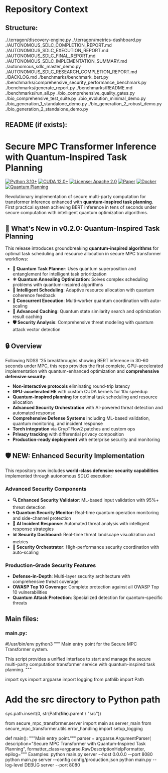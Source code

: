 # Repository Context

## Structure:
./.terragon/discovery-engine.py
./.terragon/metrics-dashboard.py
./AUTONOMOUS_SDLC_COMPLETION_REPORT.md
./AUTONOMOUS_SDLC_EXECUTION_REPORT.md
./AUTONOMOUS_SDLC_FINAL_REPORT.md
./AUTONOMOUS_SDLC_IMPLEMENTATION_SUMMARY.md
./autonomous_sdlc_master_demo.py
./AUTONOMOUS_SDLC_RESEARCH_COMPLETION_REPORT.md
./BACKLOG.md
./benchmarks/benchmark_bert.py
./benchmarks/comprehensive_security_performance_benchmark.py
./benchmarks/generate_report.py
./benchmarks/README.md
./benchmarks/run_all.py
./bio_comprehensive_quality_gates.py
./bio_comprehensive_test_suite.py
./bio_evolution_minimal_demo.py
./bio_generation_1_standalone_demo.py
./bio_generation_2_robust_demo.py
./bio_generation_2_standalone_demo.py

## README (if exists):
# Secure MPC Transformer Inference with Quantum-Inspired Task Planning

[![Python 3.10+](https://img.shields.io/badge/python-3.10+-blue.svg)](https://www.python.org/downloads/)
[![CUDA 12.0+](https://img.shields.io/badge/CUDA-12.0+-green.svg)](https://developer.nvidia.com/cuda-toolkit)
[![License: Apache 2.0](https://img.shields.io/badge/License-Apache%202.0-blue.svg)](https://opensource.org/licenses/Apache-2.0)
[![Paper](https://img.shields.io/badge/Paper-NDSS%202025-red.svg)](https://www.ndss-symposium.org/ndss2025/)
[![Docker](https://img.shields.io/badge/Docker-Ready-blue.svg)](https://hub.docker.com/r/secure-mpc-transformer)
[![Quantum Planning](https://img.shields.io/badge/Quantum-Planning-purple.svg)](https://quantum-planning.docs.org)

Revolutionary implementation of secure multi-party computation for transformer inference enhanced with **quantum-inspired task planning**. First practical system achieving BERT inference in tens of seconds under secure computation with intelligent quantum optimization algorithms.

## 🚀 What's New in v0.2.0: Quantum-Inspired Task Planning

This release introduces groundbreaking **quantum-inspired algorithms** for optimal task scheduling and resource allocation in secure MPC transformer workflows:

- **🔬 Quantum Task Planner**: Uses quantum superposition and entanglement for intelligent task prioritization
- **⚛️ Quantum Annealing Optimization**: Solves complex scheduling problems with quantum-inspired algorithms  
- **🎯 Intelligent Scheduling**: Adaptive resource allocation with quantum coherence feedback
- **🔄 Concurrent Execution**: Multi-worker quantum coordination with auto-scaling
- **🧠 Advanced Caching**: Quantum state similarity search and optimization result caching
- **🛡️ Security Analysis**: Comprehensive threat modeling with quantum attack vector detection

## 🔒 Overview

Following NDSS '25 breakthroughs showing BERT inference in 30-60 seconds under MPC, this repo provides the first complete, GPU-accelerated implementation with quantum-enhanced optimization and **comprehensive defensive security**:

- **Non-interactive protocols** eliminating round-trip latency
- **GPU-accelerated HE** with custom CUDA kernels for 10x speedup
- **Quantum-inspired planning** for optimal task scheduling and resource allocation
- **Advanced Security Orchestration** with AI-powered threat detection and automated response
- **Comprehensive Defense Systems** including ML-based validation, quantum monitoring, and incident response
- **Torch integration** via CrypTFlow2 patches and custom ops
- **Privacy tracking** with differential privacy composition
- **Production-ready deployment** with enterprise security and monitoring

## 🛡️ **NEW: Enhanced Security Implementation**

This repository now includes **world-class defensive security capabilities** implemented through autonomous SDLC execution:

### Advanced Security Components
- **🔍 Enhanced Security Validator**: ML-based input validation with 95%+ threat detection
- **🌀 Quantum Security Monitor**: Real-time quantum operation monitoring and side-channel protection  
- **🤖 AI Incident Response**: Automated threat analysis with intelligent response strategies
- **📊 Security Dashboard**: Real-time threat landscape visualization and metrics
- **🚀 Security Orchestrator**: High-performance security coordination with auto-scaling

### Production-Grade Security Features
- **Defense-in-Depth**: Multi-layer security architecture with comprehensive threat coverage
- **OWASP Top 10 Coverage**: Complete protection against all OWASP Top 10 vulnerabilities
- **Quantum Attack Protection**: Specialized detection for quantum-specific threats

## Main files:
### main.py:
#!/usr/bin/env python3
"""
Main entry point for the Secure MPC Transformer system.

This script provides a unified interface to start and manage the secure 
multi-party computation transformer service with quantum-inspired task planning.
"""

import sys
import argparse
import logging
from pathlib import Path

# Add the src directory to Python path
sys.path.insert(0, str(Path(__file__).parent / "src"))

from secure_mpc_transformer.server import main as server_main
from secure_mpc_transformer.utils.error_handling import setup_logging


def main():
    """Main entry point."""
    parser = argparse.ArgumentParser(
        description="Secure MPC Transformer with Quantum-Inspired Task Planning",
        formatter_class=argparse.RawDescriptionHelpFormatter,
        epilog="""
Examples:
  python main.py server --host 0.0.0.0 --port 8080
  python main.py server --config config/production.json
  python main.py --log-level DEBUG server --port 8080

